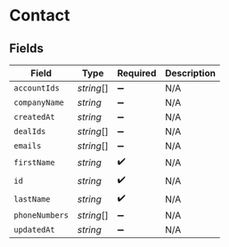 # Contact


## Fields

| Field              | Type               | Required           | Description        |
| ------------------ | ------------------ | ------------------ | ------------------ |
| `accountIds`       | *string*[]         | :heavy_minus_sign: | N/A                |
| `companyName`      | *string*           | :heavy_minus_sign: | N/A                |
| `createdAt`        | *string*           | :heavy_minus_sign: | N/A                |
| `dealIds`          | *string*[]         | :heavy_minus_sign: | N/A                |
| `emails`           | *string*[]         | :heavy_minus_sign: | N/A                |
| `firstName`        | *string*           | :heavy_check_mark: | N/A                |
| `id`               | *string*           | :heavy_check_mark: | N/A                |
| `lastName`         | *string*           | :heavy_check_mark: | N/A                |
| `phoneNumbers`     | *string*[]         | :heavy_minus_sign: | N/A                |
| `updatedAt`        | *string*           | :heavy_minus_sign: | N/A                |